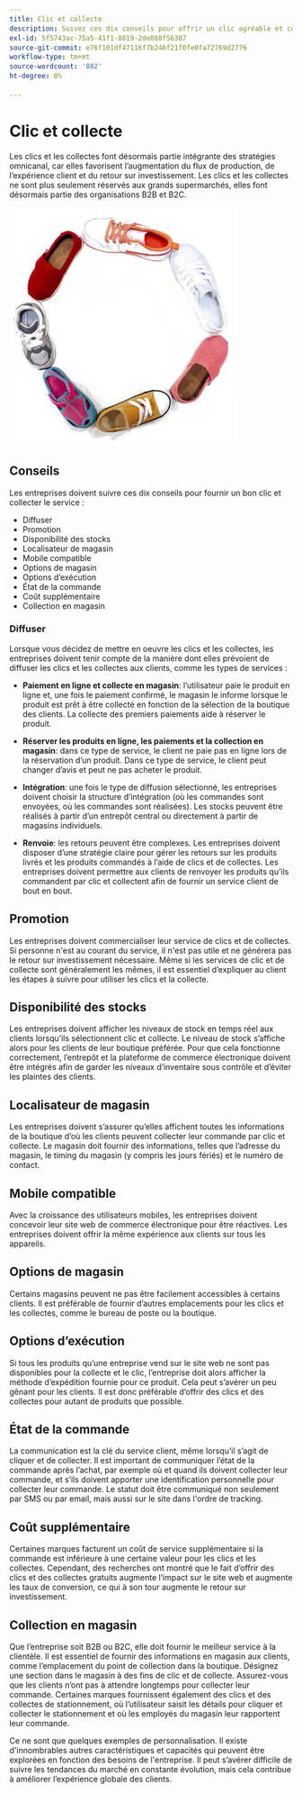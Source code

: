 ```yaml
---
title: Clic et collecte
description: Suivez ces dix conseils pour offrir un clic agréable et collecter de l’expérience pour vos clients.
exl-id: 5f5743ac-75a5-41f1-8819-2de088f56387
source-git-commit: e76f101df47116f7b246f21f0fe0fa72769d2776
workflow-type: tm+mt
source-wordcount: '802'
ht-degree: 0%

---
```


# Clic et collecte

Les clics et les collectes font désormais partie intégrante des stratégies omnicanal, car elles favorisent l’augmentation du flux de production, de l’expérience client et du retour sur investissement. Les clics et les collectes ne sont plus seulement réservés aux grands supermarchés, elles font désormais partie des organisations B2B et B2C.

![Chaussures en cercle](../../assets/playbooks/shoes.png)

## Conseils

Les entreprises doivent suivre ces dix conseils pour fournir un bon clic et collecter le service :

- Diffuser
- Promotion
- Disponibilité des stocks
- Localisateur de magasin
- Mobile compatible
- Options de magasin
- Options d’exécution
- État de la commande
- Coût supplémentaire
- Collection en magasin

### Diffuser

Lorsque vous décidez de mettre en oeuvre les clics et les collectes, les entreprises doivent tenir compte de la manière dont elles prévoient de diffuser les clics et les collectes aux clients, comme les types de services :

- **Paiement en ligne et collecte en magasin**: l’utilisateur paie le produit en ligne et, une fois le paiement confirmé, le magasin le informe lorsque le produit est prêt à être collecté en fonction de la sélection de la boutique des clients. La collecte des premiers paiements aide à réserver le produit.

- **Réserver les produits en ligne, les paiements et la collection en magasin**: dans ce type de service, le client ne paie pas en ligne lors de la réservation d’un produit. Dans ce type de service, le client peut changer d’avis et peut ne pas acheter le produit.

- **Intégration**: une fois le type de diffusion sélectionné, les entreprises doivent choisir la structure d’intégration (où les commandes sont envoyées, où les commandes sont réalisées). Les stocks peuvent être réalisés à partir d’un entrepôt central ou directement à partir de magasins individuels.

- **Renvoie**: les retours peuvent être complexes. Les entreprises doivent disposer d’une stratégie claire pour gérer les retours sur les produits livrés et les produits commandés à l’aide de clics et de collectes. Les entreprises doivent permettre aux clients de renvoyer les produits qu’ils commandent par clic et collectent afin de fournir un service client de bout en bout.

## Promotion

Les entreprises doivent commercialiser leur service de clics et de collectes. Si personne n&#39;est au courant du service, il n&#39;est pas utile et ne générera pas le retour sur investissement nécessaire. Même si les services de clic et de collecte sont généralement les mêmes, il est essentiel d’expliquer au client les étapes à suivre pour utiliser les clics et la collecte.

## Disponibilité des stocks

Les entreprises doivent afficher les niveaux de stock en temps réel aux clients lorsqu’ils sélectionnent clic et collecte. Le niveau de stock s’affiche alors pour les clients de leur boutique préférée. Pour que cela fonctionne correctement, l’entrepôt et la plateforme de commerce électronique doivent être intégrés afin de garder les niveaux d’inventaire sous contrôle et d’éviter les plaintes des clients.

## Localisateur de magasin

Les entreprises doivent s’assurer qu’elles affichent toutes les informations de la boutique d’où les clients peuvent collecter leur commande par clic et collecte. Le magasin doit fournir des informations, telles que l’adresse du magasin, le timing du magasin (y compris les jours fériés) et le numéro de contact.

## Mobile compatible

Avec la croissance des utilisateurs mobiles, les entreprises doivent concevoir leur site web de commerce électronique pour être réactives. Les entreprises doivent offrir la même expérience aux clients sur tous les appareils.

## Options de magasin

Certains magasins peuvent ne pas être facilement accessibles à certains clients. Il est préférable de fournir d’autres emplacements pour les clics et les collectes, comme le bureau de poste ou la boutique.

## Options d’exécution

Si tous les produits qu’une entreprise vend sur le site web ne sont pas disponibles pour la collecte et le clic, l’entreprise doit alors afficher la méthode d’expédition fournie pour ce produit. Cela peut s’avérer un peu gênant pour les clients. Il est donc préférable d’offrir des clics et des collectes pour autant de produits que possible.

## État de la commande

La communication est la clé du service client, même lorsqu’il s’agit de cliquer et de collecter. Il est important de communiquer l’état de la commande après l’achat, par exemple où et quand ils doivent collecter leur commande, et s’ils doivent apporter une identification personnelle pour collecter leur commande. Le statut doit être communiqué non seulement par SMS ou par email, mais aussi sur le site dans l&#39;ordre de tracking.

## Coût supplémentaire

Certaines marques facturent un coût de service supplémentaire si la commande est inférieure à une certaine valeur pour les clics et les collectes. Cependant, des recherches ont montré que le fait d’offrir des clics et des collectes gratuits augmente l’impact sur le site web et augmente les taux de conversion, ce qui à son tour augmente le retour sur investissement.

## Collection en magasin

Que l’entreprise soit B2B ou B2C, elle doit fournir le meilleur service à la clientèle. Il est essentiel de fournir des informations en magasin aux clients, comme l’emplacement du point de collection dans la boutique. Désignez une section dans le magasin à des fins de clic et de collecte. Assurez-vous que les clients n’ont pas à attendre longtemps pour collecter leur commande. Certaines marques fournissent également des clics et des collectes de stationnement, où l’utilisateur saisit les détails pour cliquer et collecter le stationnement et où les employés du magasin leur rapportent leur commande.

Ce ne sont que quelques exemples de personnalisation. Il existe d&#39;innombrables autres caractéristiques et capacités qui peuvent être explorées en fonction des besoins de l&#39;entreprise. Il peut s’avérer difficile de suivre les tendances du marché en constante évolution, mais cela contribue à améliorer l’expérience globale des clients.
